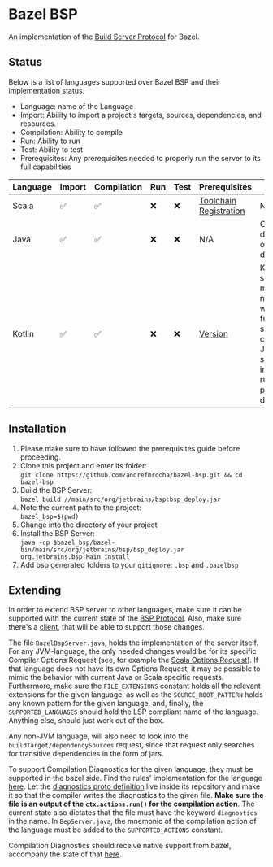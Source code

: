 # Bazel BSP
An implementation of the [Build Server Protocol](https://github.com/build-server-protocol/build-server-protocol) for Bazel.

## Status
Below is a list of languages supported over Bazel BSP and their implementation status.
- Language: name of the Language
- Import: Ability to import a project's targets, sources, dependencies, and resources.
- Compilation: Ability to compile
- Run: Ability to run
- Test: Ability to test
- Prerequisites: Any prerequisites needed to properly run the server to its full capabilities 

| Language | Import | Compilation | Run | Test | Prerequisites | Notes |
| - | - | - | - | - | - | - |
| Scala | ✅ | ✅ | ❌ | ❌ | [Toolchain Registration](docs/scala.md) | N/A |
| Java | ✅ | ✅ | ❌ | ❌ | N/A | Compilation does not offer diagnostics |
| Kotlin | ✅ | ✅ | ❌ | ❌ | [Version](docs/kotlin.md) | KotlinJS support is minimal and not advised without further setting changes. Java source files in a kotlin rule will not possess diagnostics. |

## Installation
1. Please make sure to have followed the prerequisites guide before proceeding.
2. Clone this project and enter its folder:     
``git clone https://github.com/andrefmrocha/bazel-bsp.git && cd bazel-bsp``
3. Build the BSP Server:        
``bazel build //main/src/org/jetbrains/bsp:bsp_deploy.jar``
4. Note the current path to the project:        
``bazel_bsp=$(pwd)``
5. Change into the directory of your project
6. Install the BSP Server:      
``
java -cp $bazel_bsp/bazel-bin/main/src/org/jetbrains/bsp/bsp_deploy.jar org.jetbrains.bsp.Main install
``
7. Add bsp generated folders to your `gitignore`: `.bsp` and `.bazelbsp`

## Extending
In order to extend BSP server to other languages, make sure it can be supported with the current state of the  [BSP Protocol](https://github.com/build-server-protocol/build-server-protocol/tree/master/docs). Also, make sure there's a [client](https://build-server-protocol.github.io/docs/implementations.html#build-clients), that will be able to support those changes.

The file `BazelBspServer.java`, holds the implementation of the server itself. For any JVM-language, the only needed changes would be for its specific Compiler Options Request (see, for example the [Scala Options Request](https://github.com/build-server-protocol/build-server-protocol/blob/master/docs/extensions/scala.md#scalac-options-request)). If that language does not have its own Options Request, it may be possible to mimic the behavior with current Java or Scala specific requests. Furthermore, make sure the `FILE_EXTENSIONS` constant holds all the relevant extensions for the given language, as well as the `SOURCE_ROOT_PATTERN` holds any known pattern for the given language, and, finally, the `SUPPORTED_LANGUAGES` should hold the LSP compliant name of the language. Anything else, should just work out of the box.

Any non-JVM language, will also need to look into the `buildTarget/dependencySources` request, since that request only searches for transitive dependencies in the form of jars.

To support Compilation Diagnostics for the given language, they must be supported in the bazel side. Find the rules' implementation for the language [here](https://github.com/bazelbuild/). Let the [diagnostics proto definition](https://github.com/bazelbuild/rules_scala/blob/master/src/protobuf/io/bazel/rules_scala/diagnostics.proto) live inside its repository and make it so that the compiler writes the diagnostics to the given file. **Make sure the file is an output of the `ctx.actions.run()` for the compilation action**. The current state also dictates that the file must have the keyword `diagnostics` in the name. In `BepServer.java`, the mnemonic of the compilation action of the language must be added to the `SUPPORTED_ACTIONS` constant. 

Compilation Diagnostics should receive native support from bazel, accompany the state of that [here](https://github.com/bazelbuild/bazel/pull/11766).